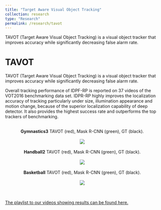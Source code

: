 ```yaml
---
title: "Target Aware Visual Object Tracking"
collection: research
type: "Research"
permalink: /research/tavot
---
```



TAVOT (Target Aware Visual Object Tracking) is a visual object tracker that improves accuracy while significantly decreasing false alarm rate.

TAVOT
======

TAVOT (Target Aware Visual Object Tracking) is a visual object tracker that improves accuracy while significantly decreasing false alarm rate.

Overall tracking performance of IDPF-RP is reported on 37 videos of the VOT2016 benchmarking data set.  IDPR-RP highly improves the localization accuracy of tracking particularly under size, illumination appearance and motion change, because of the superior localization capability of deep detector. It also provides the highest success rate and outperforms the top trackers of benchmarking.

<p align="center">
 <br>
   <strong>Gymnastics3</strong>
 TAVOT (red), Mask R-CNN (green), GT (black).
 <br/>
 <br/>
  <img src="gymnastics3_tavot.gif">
 <br/>
 <br/>
   <strong>Handball2</strong>
 TAVOT (red), Mask R-CNN (green), GT (black).
 <br/>
 <br/>
  <img src="handball2_tavot.gif">
 <br/>
 <br/>
  <strong>Basketball</strong>
 TAVOT (red), Mask R-CNN (green), GT (black).
 <br/>
 <br/>
  <img src="basketball_tavot.gif">
 <br/>
  <br><br>
</p>

[The playlist to our videos showing results can be found here.](https://www.youtube.com/playlist?list=PLMzonaXew-5555SlsP07XRKy8QEtOUIuw "Youtube Playlist")
